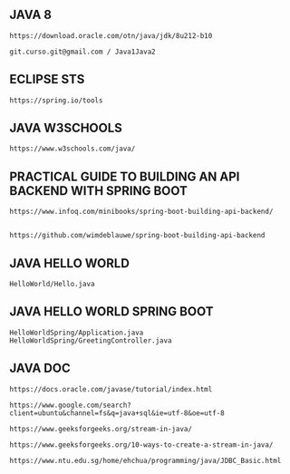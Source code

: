 

JAVA 8
------

	https://download.oracle.com/otn/java/jdk/8u212-b10

	git.curso.git@gmail.com / Java1Java2


ECLIPSE STS
-----------

	https://spring.io/tools

	
JAVA W3SCHOOLS
--------------

	https://www.w3schools.com/java/


PRACTICAL GUIDE TO BUILDING AN API BACKEND WITH SPRING BOOT
-----------------------------------------------------------

	https://www.infoq.com/minibooks/spring-boot-building-api-backend/


	https://github.com/wimdeblauwe/spring-boot-building-api-backend



JAVA HELLO WORLD
----------------

	HelloWorld/Hello.java



JAVA HELLO WORLD SPRING BOOT
----------------------------

	HelloWorldSpring/Application.java
	HelloWorldSpring/GreetingController.java

JAVA DOC
--------

	https://docs.oracle.com/javase/tutorial/index.html
	
	https://www.google.com/search?client=ubuntu&channel=fs&q=java+sql&ie=utf-8&oe=utf-8
	
	https://www.geeksforgeeks.org/stream-in-java/
	
	https://www.geeksforgeeks.org/10-ways-to-create-a-stream-in-java/
	
	https://www.ntu.edu.sg/home/ehchua/programming/java/JDBC_Basic.html
